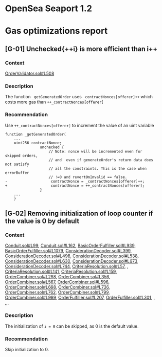 # OpenSea Seaport 1.2
# Gas optimizations report
## [G-01] Unchecked{++i} is more efficient than i++
### Context
[OrderValidator.sol#L508](https://github.com/ProjectOpenSea/seaport/blob/5de7302bc773d9821ba4759e47fc981680911ea0/contracts/lib/OrderValidator.sol#L508)
### Description
The function `_getGeneratedOrder` uses `_contractNonces[offerer]++` which costs more gas than `++_contractNonces[offerer]`
### Recommendation
Use `++_contractNonces[offerer]` to increment the value of an uint variable
```
function _getGeneratedOrder(
    ...
    uint256 contractNonce;
                unchecked {
                    // Note: nonce will be incremented even for skipped orders,
                    // and  even if generateOrder's return data does not satisfy
                    // all the constraints. This is the case when errorBuffer
                    // !=0 and revertOnInvalid == false.
-                    contractNonce = _contractNonces[offerer]++;
+                    contractNonce = ++_contractNonces[offerer];
                }
    ...
    }
```
## [G-02] Removing initialization of loop counter if the value is 0 by default
### Context
[Conduit.sol#L99](https://github.com/ProjectOpenSea/seaport/blob/5de7302bc773d9821ba4759e47fc981680911ea0/contracts/conduit/Conduit.sol#L99), [Conduit.sol#L162](https://github.com/ProjectOpenSea/seaport/blob/5de7302bc773d9821ba4759e47fc981680911ea0/contracts/conduit/Conduit.sol#L162), [BasicOrderFulfiller.sol#L939](https://github.com/ProjectOpenSea/seaport/blob/5de7302bc773d9821ba4759e47fc981680911ea0/contracts/lib/BasicOrderFulfiller.sol#L939), [BasicOrderFulfiller.sol#L1079](https://github.com/ProjectOpenSea/seaport/blob/5de7302bc773d9821ba4759e47fc981680911ea0/contracts/lib/BasicOrderFulfiller.sol#L1079), [ConsiderationDecoder.sol#L399](https://github.com/ProjectOpenSea/seaport/blob/5de7302bc773d9821ba4759e47fc981680911ea0/contracts/lib/ConsiderationDecoder.sol#L399), [ConsiderationDecoder.sol#L498](https://github.com/ProjectOpenSea/seaport/blob/5de7302bc773d9821ba4759e47fc981680911ea0/contracts/lib/ConsiderationDecoder.sol#L498), [ConsiderationDecoder.sol#L538](https://github.com/ProjectOpenSea/seaport/blob/5de7302bc773d9821ba4759e47fc981680911ea0/contracts/lib/ConsiderationDecoder.sol#L538), [ConsiderationDecoder.sol#L630](https://github.com/ProjectOpenSea/seaport/blob/5de7302bc773d9821ba4759e47fc981680911ea0/contracts/lib/ConsiderationDecoder.sol#L630), [ConsiderationDecoder.sol#L673](https://github.com/ProjectOpenSea/seaport/blob/5de7302bc773d9821ba4759e47fc981680911ea0/contracts/lib/ConsiderationDecoder.sol#L673), [ConsiderationDecoder.sol#L744](https://github.com/ProjectOpenSea/seaport/blob/5de7302bc773d9821ba4759e47fc981680911ea0/contracts/lib/ConsiderationDecoder.sol#L744), [CriteriaResolution.sol#L57](https://github.com/ProjectOpenSea/seaport/blob/5de7302bc773d9821ba4759e47fc981680911ea0/contracts/lib/CriteriaResolution.sol#L57), [](), [CriteriaResolution.sol#L141](https://github.com/ProjectOpenSea/seaport/blob/5de7302bc773d9821ba4759e47fc981680911ea0/contracts/lib/CriteriaResolution.sol#L141), [CriteriaResolution.sol#L159](https://github.com/ProjectOpenSea/seaport/blob/5de7302bc773d9821ba4759e47fc981680911ea0/contracts/lib/CriteriaResolution.sol#L159), [OrderCombiner.sol#L298](https://github.com/ProjectOpenSea/seaport/blob/5de7302bc773d9821ba4759e47fc981680911ea0/contracts/lib/OrderCombiner.sol#L298), [OrderCombiner.sol#L356](https://github.com/ProjectOpenSea/seaport/blob/5de7302bc773d9821ba4759e47fc981680911ea0/contracts/lib/OrderCombiner.sol#L356), [OrderCombiner.sol#L567](https://github.com/ProjectOpenSea/seaport/blob/5de7302bc773d9821ba4759e47fc981680911ea0/contracts/lib/OrderCombiner.sol#L567), [OrderCombiner.sol#L596](https://github.com/ProjectOpenSea/seaport/blob/5de7302bc773d9821ba4759e47fc981680911ea0/contracts/lib/OrderCombiner.sol#L596), [OrderCombiner.sol#L698](https://github.com/ProjectOpenSea/seaport/blob/5de7302bc773d9821ba4759e47fc981680911ea0/contracts/lib/OrderCombiner.sol#L698), [OrderCombiner.sol#L736](https://github.com/ProjectOpenSea/seaport/blob/5de7302bc773d9821ba4759e47fc981680911ea0/contracts/lib/OrderCombiner.sol#L736), [OrderCombiner.sol#L762](https://github.com/ProjectOpenSea/seaport/blob/5de7302bc773d9821ba4759e47fc981680911ea0/contracts/lib/OrderCombiner.sol#L762), [OrderCombiner.sol#L799](https://github.com/ProjectOpenSea/seaport/blob/5de7302bc773d9821ba4759e47fc981680911ea0/contracts/lib/OrderCombiner.sol#L799), [OrderCombiner.sol#L999](https://github.com/ProjectOpenSea/seaport/blob/5de7302bc773d9821ba4759e47fc981680911ea0/contracts/lib/OrderCombiner.sol#L999), [OrderFulfiller.sol#L207](https://github.com/ProjectOpenSea/seaport/blob/5de7302bc773d9821ba4759e47fc981680911ea0/contracts/lib/OrderFulfiller.sol#L207), [OrderFulfiller.sol#L301](https://github.com/ProjectOpenSea/seaport/blob/5de7302bc773d9821ba4759e47fc981680911ea0/contracts/lib/OrderFulfiller.sol#L301), [](), [](),[](),[](),
### Description
The initialization of `i = 0` can be skipped, as 0 is the default value.
### Recommendation
Skip initialization to 0.


